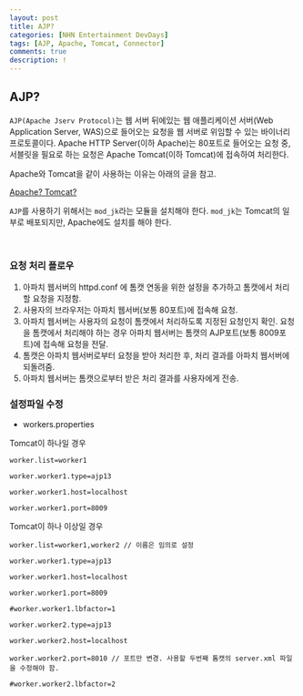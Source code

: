 ```yaml
---
layout: post
title: AJP?
categories: [NHN Entertainment DevDays]
tags: [AJP, Apache, Tomcat, Connector]
comments: true
description: !
---
```


## AJP? ##

`AJP(Apache Jserv Protocol)`는 웹 서버 뒤에있는 웹 애플리케이션 서버(Web Application Server, WAS)으로 들어오는 요청을 웹 서버로 위임할 수 있는 바이너리 프로토콜이다.  Apache HTTP Server(이하 Apache)는 80포트로 들어오는 요청 중, 서블릿을 필요로 하는 요청은 Apache Tomcat(이하 Tomcat)에 접속하여 처리한다.

Apache와 Tomcat을 같이 사용하는 이유는 아래의 글을 참고.

[Apache? Tomcat?](http://plus4070.github.io/nhn%20entertainment%20devdays/ApacheTomcat.html)

`AJP`를 사용하기 위해서는 `mod_jk`라는 모듈을 설치해야 한다. `mod_jk`는 Tomcat의 일부로 배포되지만, Apache에도 설치를 해야 한다.

<br>

### 요청 처리 플로우 ###

1. 아파치 웹서버의 httpd.conf 에 톰캣 연동을 위한 설정을 추가하고 톰캣에서 처리할 요청을 지정함.
2. 사용자의 브라우저는 아파치 웹서버(보통 80포트)에 접속해 요청.
3. 아파치 웹서버는 사용자의 요청이 톰캣에서 처리하도록 지정된 요청인지 확인. 요청을 톰캣에서 처리해야 하는 경우 아파치 웹서버는 톰캣의 AJP포트(보통 8009포트)에 접속해 요청을 전달.
4. 톰캣은 아파치 웹서버로부터 요청을 받아 처리한 후, 처리 결과를 아파치 웹서버에 되돌려줌.
5. 아파치 웹서버는 톰캣으로부터 받은 처리 결과를 사용자에게 전송.

### 설정파일 수정 ###

- workers.properties

Tomcat이 하나일 경우

```
worker.list=worker1

worker.worker1.type=ajp13

worker.worker1.host=localhost

worker.worker1.port=8009
```    

Tomcat이 하나 이상일 경우

```
worker.list=worker1,worker2 // 이름은 임의로 설정

worker.worker1.type=ajp13

worker.worker1.host=localhost

worker.worker1.port=8009

#worker.worker1.lbfactor=1

worker.worker2.type=ajp13

worker.worker2.host=localhost

worker.worker2.port=8010 // 포트만 변경. 사용할 두번째 톰캣의 server.xml 파일을 수정해야 함.

#worker.worker2.lbfactor=2
```
